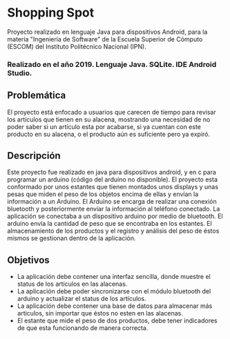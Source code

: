 # Shopping Spot
Proyecto realizado en lenguaje Java para dispositivos Android, para la materia "Ingeniería de Software" de la Escuela Superior de Cómputo (ESCOM) del Instituto Politécnico Nacional (IPN).

### Realizado en el año 2019. Lenguaje Java. SQLite. IDE Android Studio.

## Problemática
El proyecto está enfocado a usuarios que carecen de tiempo para revisar los artículos que tienen en su alacena, mostrando una necesidad de no poder saber si un artículo esta por acabarse, si ya cuentan con este producto en su alacena, o el producto aún es suficiente pero ya expiró.

## Descripción
Este proyecto fue realizado en java para dispositivos android, y en c para programar un arduino (código del arduino no disponible). El proyecto esta conformado por unos estantes que tienen montados unos displays y unas pesas que miden el peso de los objetos encima de ellas y envían la información a un Arduino. El Arduino se encarga de realizar una conexión bluetooth y posteriormente envíar la información al teléfono conectado. La aplicación se conectaba a un dispositivo arduino por medio de bluetooth. El arduino envía la cantidad de peso que se encontraba en los estantes. El almacenamiento de los productos y el registro y análisis del peso de éstos mismos se gestionan dentro de la aplicación.

## Objetivos
- La aplicación debe contener una interfaz sencilla, donde muestre el status de los artículos en las alacenas.
- La aplicación debe poder sincronizarse con el módulo bluetooth del arduino y actualizar el status de los artículos.
- La aplicación debe contener una base de datos para almacenar más articulos, sin importar que éstos no esten en las alacenas.
- El estante que mide el peso de dos productos, debe tener indicadores de que esta funcionando de manera correcta.
